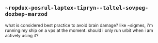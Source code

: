 ## `~ropdux-posrul-laptex-tipryn--taltel-sovpeg-dozbep-marzod`
what is considered best practice to avoid brain damage? like ~sigmes, i'm running my ship on a vps at the moment. should i only run urbit when i am actively using it?